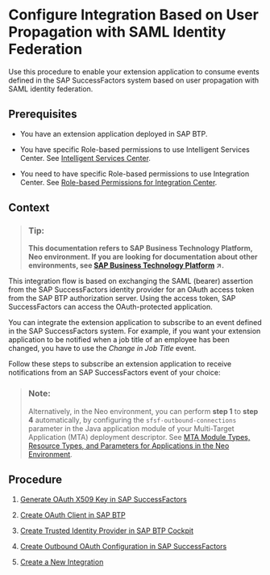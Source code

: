 <!-- loio2e4a9d5318b046d5b1a7258ccc43cf74 -->

# Configure Integration Based on User Propagation with SAML Identity Federation

Use this procedure to enable your extension application to consume events defined in the SAP SuccessFactors system based on user propagation with SAML identity federation.



<a name="loio2e4a9d5318b046d5b1a7258ccc43cf74__prereq_jgz_3kz_2cb"/>

## Prerequisites

-   You have an extension application deployed in SAP BTP.

-   You have specific Role-based permissions to use Intelligent Services Center. See [Intelligent Services Center](https://help.sap.com/viewer/08bcf861c3c84717bfef7621713f55af/LATEST/en-US/2a4a45d56b7e405181d872686bd7f7d1.html).

-   You need to have specific Role-based permissions to use Integration Center. See [Role-based Permissions for Integration Center](https://help.sap.com/viewer/60ba370328e0485797adde67aee846a0/LATEST/en-US/f681601ef30447719438fe9f00fdf14e.html).




## Context

> ### Tip:  
> **This documentation refers to SAP Business Technology Platform, Neo environment. If you are looking for documentation about other environments, see [SAP Business Technology Platform](https://help.sap.com/viewer/65de2977205c403bbc107264b8eccf4b/Cloud/en-US/6a2c1ab5a31b4ed9a2ce17a5329e1dd8.html "SAP Business Technology Platform (SAP BTP) is an integrated offering comprised of four technology portfolios: database and data management, application development and integration, analytics, and intelligent technologies. The platform offers users the ability to turn data into business value, compose end-to-end business processes, and build and extend SAP applications quickly.") :arrow_upper_right:.**

This integration flow is based on exchanging the SAML \(bearer\) assertion from the SAP SuccessFactors identity provider for an OAuth access token from the SAP BTP authorization server. Using the access token, SAP SuccessFactors can access the OAuth-protected application.

You can integrate the extension application to subscribe to an event defined in the SAP SuccessFactors system. For example, if you want your extension application to be notified when a job title of an employee has been changed, you have to use the *Change in Job Title* event.

Follow these steps to subscribe an extension application to receive notifications from an SAP SuccessFactors event of your choice:

> ### Note:  
> Alternatively, in the Neo environment, you can perform **step 1** to **step 4** automatically, by configuring the `sfsf-outbound-connections` parameter in the Java application module of your Multi-Target Application \(MTA\) deployment descriptor. See [MTA Module Types, Resource Types, and Parameters for Applications in the Neo Environment](https://help.sap.com/viewer/65de2977205c403bbc107264b8eccf4b/Cloud/en-US/f1caa871360c40e7be7ce4264ab9c336.html).



## Procedure

1.  [Generate OAuth X509 Key in SAP SuccessFactors](generate-oauth-x509-key-in-sap-successfactors-f636503.md)

2.  [Create OAuth Client in SAP BTP](create-oauth-client-in-sap-btp-67f43e2.md)

3.  [Create Trusted Identity Provider in SAP BTP Cockpit](create-trusted-identity-provider-in-sap-btp-cockpit-83e5ad2.md)

4.  [Create Outbound OAuth Configuration in SAP SuccessFactors](create-outbound-oauth-configuration-in-sap-successfactors-2fcdea4.md)

5.  [Create a New Integration](create-a-new-integration-3abd9ce.md)


